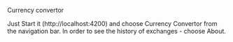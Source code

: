Currency convertor

Just Start it (http://localhost:4200) and choose Currency Convertor from the navigation bar.
In order to see the history of exchanges - choose About.